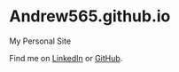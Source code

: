 # Andrew565.github.io

My Personal Site

Find me on [LinkedIn](https://www.linkedin.com/in/andrew-steele-0509a4169/) or [GitHub](https://github.com/Andrew565).
